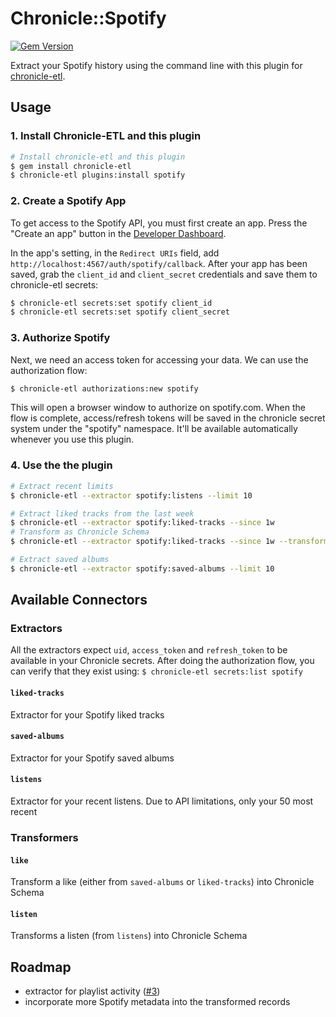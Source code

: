 # Chronicle::Spotify
[![Gem Version](https://badge.fury.io/rb/chronicle-spotify.svg)](https://badge.fury.io/rb/chronicle-spotify)

Extract your Spotify history using the command line with this plugin for [chronicle-etl](https://github.com/chronicle-app/chronicle-etl).

## Usage

### 1. Install Chronicle-ETL and this plugin

```sh
# Install chronicle-etl and this plugin
$ gem install chronicle-etl
$ chronicle-etl plugins:install spotify
```

### 2. Create a Spotify App
To get access to the Spotify API, you must first create an app. Press the "Create an app" button in the [Developer Dashboard](https://developer.spotify.com/dashboard/applications).

In the app's setting, in the `Redirect URIs` field, add `http://localhost:4567/auth/spotify/callback`. After your app has been saved, grab the `client_id` and `client_secret` credentials and save them to chronicle-etl secrets:

```sh
$ chronicle-etl secrets:set spotify client_id
$ chronicle-etl secrets:set spotify client_secret
```

### 3. Authorize Spotify

Next, we need an access token for accessing your data. We can use the authorization flow:

```sh
$ chronicle-etl authorizations:new spotify
```

This will open a browser window to authorize on spotify.com. When the flow is complete, access/refresh tokens will be saved in the chronicle secret system under the "spotify" namespace. It'll be available automatically whenever you use this plugin.

### 4. Use the the plugin
```sh
# Extract recent limits
$ chronicle-etl --extractor spotify:listens --limit 10

# Extract liked tracks from the last week
$ chronicle-etl --extractor spotify:liked-tracks --since 1w
# Transform as Chronicle Schema
$ chronicle-etl --extractor spotify:liked-tracks --since 1w --transformer chronicle:like --loader json

# Extract saved albums
$ chronicle-etl --extractor spotify:saved-albums --limit 10
```

## Available Connectors
### Extractors

All the extractors expect `uid`, `access_token` and `refresh_token` to be available in your Chronicle secrets. After doing the authorization flow, you can verify that they exist using: `$ chronicle-etl secrets:list spotify`

#### `liked-tracks`

Extractor for your Spotify liked tracks

#### `saved-albums`

Extractor for your Spotify saved albums
#### `listens`

Extractor for your recent listens. Due to API limitations, only your 50 most recent 

### Transformers

#### `like`

Transform a like (either from `saved-albums` or `liked-tracks`) into Chronicle Schema

#### `listen`

Transforms a listen (from `listens`) into Chronicle Schema

## Roadmap
- extractor for playlist activity ([#3](https://github.com/chronicle-app/chronicle-spotify/issues/3))
- incorporate more Spotify metadata into the transformed records
